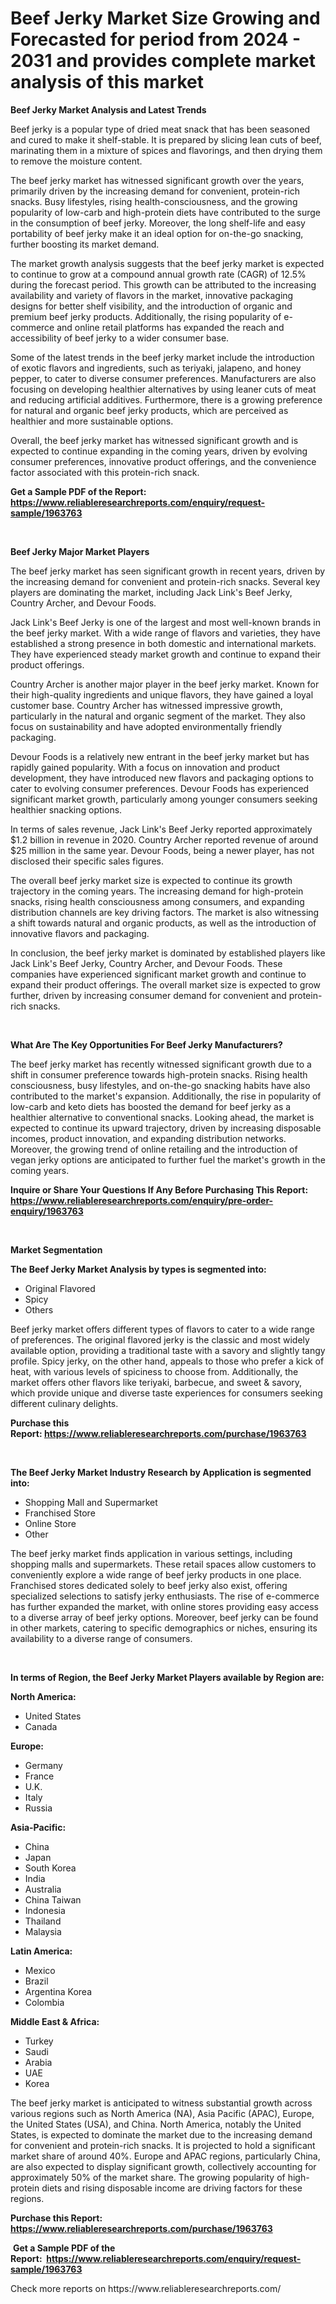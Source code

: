 <p><h1>Beef Jerky Market Size Growing and Forecasted for period from 2024 - 2031 and provides complete market analysis of this market</h1></p><p><strong>Beef Jerky Market Analysis and Latest Trends</strong></p>
<p><p>Beef jerky is a popular type of dried meat snack that has been seasoned and cured to make it shelf-stable. It is prepared by slicing lean cuts of beef, marinating them in a mixture of spices and flavorings, and then drying them to remove the moisture content.</p><p>The beef jerky market has witnessed significant growth over the years, primarily driven by the increasing demand for convenient, protein-rich snacks. Busy lifestyles, rising health-consciousness, and the growing popularity of low-carb and high-protein diets have contributed to the surge in the consumption of beef jerky. Moreover, the long shelf-life and easy portability of beef jerky make it an ideal option for on-the-go snacking, further boosting its market demand.</p><p>The market growth analysis suggests that the beef jerky market is expected to continue to grow at a compound annual growth rate (CAGR) of 12.5% during the forecast period. This growth can be attributed to the increasing availability and variety of flavors in the market, innovative packaging designs for better shelf visibility, and the introduction of organic and premium beef jerky products. Additionally, the rising popularity of e-commerce and online retail platforms has expanded the reach and accessibility of beef jerky to a wider consumer base.</p><p>Some of the latest trends in the beef jerky market include the introduction of exotic flavors and ingredients, such as teriyaki, jalapeno, and honey pepper, to cater to diverse consumer preferences. Manufacturers are also focusing on developing healthier alternatives by using leaner cuts of meat and reducing artificial additives. Furthermore, there is a growing preference for natural and organic beef jerky products, which are perceived as healthier and more sustainable options.</p><p>Overall, the beef jerky market has witnessed significant growth and is expected to continue expanding in the coming years, driven by evolving consumer preferences, innovative product offerings, and the convenience factor associated with this protein-rich snack.</p></p>
<p><strong>Get a Sample PDF of the Report:&nbsp; <a href="https://www.reliableresearchreports.com/enquiry/request-sample/1963763">https://www.reliableresearchreports.com/enquiry/request-sample/1963763</a></strong></p>
<p>&nbsp;</p>
<p><strong>Beef Jerky Major Market Players</strong></p>
<p><p>The beef jerky market has seen significant growth in recent years, driven by the increasing demand for convenient and protein-rich snacks. Several key players are dominating the market, including Jack Link's Beef Jerky, Country Archer, and Devour Foods.</p><p>Jack Link's Beef Jerky is one of the largest and most well-known brands in the beef jerky market. With a wide range of flavors and varieties, they have established a strong presence in both domestic and international markets. They have experienced steady market growth and continue to expand their product offerings.</p><p>Country Archer is another major player in the beef jerky market. Known for their high-quality ingredients and unique flavors, they have gained a loyal customer base. Country Archer has witnessed impressive growth, particularly in the natural and organic segment of the market. They also focus on sustainability and have adopted environmentally friendly packaging.</p><p>Devour Foods is a relatively new entrant in the beef jerky market but has rapidly gained popularity. With a focus on innovation and product development, they have introduced new flavors and packaging options to cater to evolving consumer preferences. Devour Foods has experienced significant market growth, particularly among younger consumers seeking healthier snacking options.</p><p>In terms of sales revenue, Jack Link's Beef Jerky reported approximately $1.2 billion in revenue in 2020. Country Archer reported revenue of around $25 million in the same year. Devour Foods, being a newer player, has not disclosed their specific sales figures.</p><p>The overall beef jerky market size is expected to continue its growth trajectory in the coming years. The increasing demand for high-protein snacks, rising health consciousness among consumers, and expanding distribution channels are key driving factors. The market is also witnessing a shift towards natural and organic products, as well as the introduction of innovative flavors and packaging.</p><p>In conclusion, the beef jerky market is dominated by established players like Jack Link's Beef Jerky, Country Archer, and Devour Foods. These companies have experienced significant market growth and continue to expand their product offerings. The overall market size is expected to grow further, driven by increasing consumer demand for convenient and protein-rich snacks.</p></p>
<p>&nbsp;</p>
<p><strong>What Are The Key Opportunities For Beef Jerky Manufacturers?</strong></p>
<p><p>The beef jerky market has recently witnessed significant growth due to a shift in consumer preference towards high-protein snacks. Rising health consciousness, busy lifestyles, and on-the-go snacking habits have also contributed to the market's expansion. Additionally, the rise in popularity of low-carb and keto diets has boosted the demand for beef jerky as a healthier alternative to conventional snacks. Looking ahead, the market is expected to continue its upward trajectory, driven by increasing disposable incomes, product innovation, and expanding distribution networks. Moreover, the growing trend of online retailing and the introduction of vegan jerky options are anticipated to further fuel the market's growth in the coming years.</p></p>
<p><strong>Inquire or Share Your Questions If Any Before Purchasing This Report: <a href="https://www.reliableresearchreports.com/enquiry/pre-order-enquiry/1963763">https://www.reliableresearchreports.com/enquiry/pre-order-enquiry/1963763</a></strong></p>
<p>&nbsp;</p>
<p><strong>Market Segmentation</strong></p>
<p><strong>The Beef Jerky Market Analysis by types is segmented into:</strong></p>
<p><ul><li>Original Flavored</li><li>Spicy</li><li>Others</li></ul></p>
<p><p>Beef jerky market offers different types of flavors to cater to a wide range of preferences. The original flavored jerky is the classic and most widely available option, providing a traditional taste with a savory and slightly tangy profile. Spicy jerky, on the other hand, appeals to those who prefer a kick of heat, with various levels of spiciness to choose from. Additionally, the market offers other flavors like teriyaki, barbecue, and sweet & savory, which provide unique and diverse taste experiences for consumers seeking different culinary delights.</p></p>
<p><strong>Purchase this Report:&nbsp;<a href="https://www.reliableresearchreports.com/purchase/1963763">https://www.reliableresearchreports.com/purchase/1963763</a></strong></p>
<p>&nbsp;</p>
<p><strong>The Beef Jerky Market Industry Research by Application is segmented into:</strong></p>
<p><ul><li>Shopping Mall and Supermarket</li><li>Franchised Store</li><li>Online Store</li><li>Other</li></ul></p>
<p><p>The beef jerky market finds application in various settings, including shopping malls and supermarkets. These retail spaces allow customers to conveniently explore a wide range of beef jerky products in one place. Franchised stores dedicated solely to beef jerky also exist, offering specialized selections to satisfy jerky enthusiasts. The rise of e-commerce has further expanded the market, with online stores providing easy access to a diverse array of beef jerky options. Moreover, beef jerky can be found in other markets, catering to specific demographics or niches, ensuring its availability to a diverse range of consumers.</p></p>
<p>&nbsp;</p>
<p><strong>In terms of Region, the Beef Jerky Market Players available by Region are:</strong></p>
<p>
    <p> <strong> North America: </strong>
        <ul>
            <li>United States</li>
            <li>Canada</li>
        </ul>
        </p> 
    <p> <strong> Europe: </strong>
        <ul>
            <li>Germany</li>
            <li>France</li>
            <li>U.K.</li>
            <li>Italy</li>
            <li>Russia</li>
        </ul>
        </p> 
    <p> <strong> Asia-Pacific: </strong>
        <ul>
            <li>China</li>
            <li>Japan</li>
            <li>South Korea</li>
            <li>India</li>
            <li>Australia</li>
            <li>China Taiwan</li>
            <li>Indonesia</li>
            <li>Thailand</li>
            <li>Malaysia</li>
        </ul>
        </p> 
    <p> <strong> Latin America: </strong>
        <ul>
            <li>Mexico</li>
            <li>Brazil</li>
            <li>Argentina Korea</li>
            <li>Colombia</li>
        </ul>
        </p> 
    <p> <strong> Middle East & Africa: </strong>
        <ul>
            <li>Turkey</li>
            <li>Saudi</li>
            <li>Arabia</li>
            <li>UAE</li>
            <li>Korea</li>
        </ul>
    </p>
    </p>
<p><p>The beef jerky market is anticipated to witness substantial growth across various regions such as North America (NA), Asia Pacific (APAC), Europe, the United States (USA), and China. North America, notably the United States, is expected to dominate the market due to the increasing demand for convenient and protein-rich snacks. It is projected to hold a significant market share of around 40%. Europe and APAC regions, particularly China, are also expected to display significant growth, collectively accounting for approximately 50% of the market share. The growing popularity of high-protein diets and rising disposable income are driving factors for these regions.</p></p>
<p><strong>Purchase this Report: <a href="https://www.reliableresearchreports.com/purchase/1963763">https://www.reliableresearchreports.com/purchase/1963763</a></strong></p>
<p>&nbsp;<strong>Get a Sample PDF of the Report:&nbsp;&nbsp;<a href="https://www.reliableresearchreports.com/enquiry/request-sample/1963763">https://www.reliableresearchreports.com/enquiry/request-sample/1963763</a></strong></p>
<p><strong></strong></p>
<p>Check more reports on https://www.reliableresearchreports.com/</p>